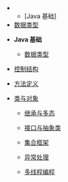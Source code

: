 

<!-- _sidebar.md -->
<!-- 修改前 -->
- * [Java 基础]
- [数据类型](JavaDocs/java_basic/DataTypes.md)

<!-- 修改后 -->
- **Java 基础**
  - [数据类型](JavaDocs/java_basic/DataTypes.md)
- [控制结构](JavaDocs/java_basic/ControlFlow.md)
- [方法定义](JavaDocs/java_basic/Methods.md)

- [类与对象](JavaDocs/oop/ClassAndObject.md)
  - [继承与多态](JavaDocs/oop/Inheritance.md)
  - [接口与抽象类](JavaDocs/oop/Interface.md)


  - [集合框架](JavaDocs/advanced/Collections.md)
  - [异常处理](JavaDocs/advanced/Exceptions.md)
  - [多线程编程](JavaDocs/advanced/Multithreading.md)